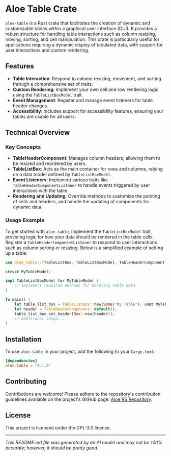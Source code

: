 # Aloe Table Crate

`aloe-table` is a Rust crate that facilitates the creation of dynamic and customizable tables within a graphical user interface (GUI). It provides a robust structure for handling table interactions such as column resizing, moving, sorting, and cell manipulation. This crate is particularly useful for applications requiring a dynamic display of tabulated data, with support for user interactions and custom rendering.

## Features

- **Table Interaction**: Respond to column resizing, movement, and sorting through a comprehensive set of traits.
- **Custom Rendering**: Implement your own cell and row rendering logic using the `TableListBoxModel` trait.
- **Event Management**: Register and manage event listeners for table header changes.
- **Accessibility**: Includes support for accessibility features, ensuring your tables are usable for all users.

## Technical Overview

### Key Concepts

- **TableHeaderComponent**: Manages column headers, allowing them to be resized and reordered by users.
- **TableListBox**: Acts as the main container for rows and columns, relying on a data model defined by `TableListBoxModel`.
- **Event Listeners**: Implement various traits like `TableHeaderComponentListener` to handle events triggered by user interactions with the table.
- **Rendering and Updating**: Override methods to customize the painting of cells and headers, and handle the updating of components for dynamic data.

### Usage Example

To get started with `aloe-table`, implement the `TableListBoxModel` trait, providing logic for how your data should be rendered in the table cells. Register a `TableHeaderComponentListener` to respond to user interactions such as column sorting or resizing. Below is a simplified example of setting up a table:

```rust
use aloe_table::{TableListBox, TableListBoxModel, TableHeaderComponent};

struct MyTableModel;

impl TableListBoxModel for MyTableModel {
    // Implement required methods for handling table data
}

fn main() {
    let table_list_box = TableListBox::new(Some("My Table"), &mut MyTableModel);
    let header = TableHeaderComponent::default();
    table_list_box.set_header(Box::new(header));
    // Additional setup...
}
```

## Installation

To use `aloe-table` in your project, add the following to your `Cargo.toml`:

```toml
[dependencies]
aloe-table = "0.1.0"
```

## Contributing

Contributions are welcome! Please adhere to the repository's contribution guidelines available on the project's GitHub page: [Aloe RS Repository](https://github.com/klebs6/aloe-rs).

## License

This project is licensed under the GPL-3.0 license.

---

*This README.md file was generated by an AI model and may not be 100% accurate; however, it should be pretty good.*